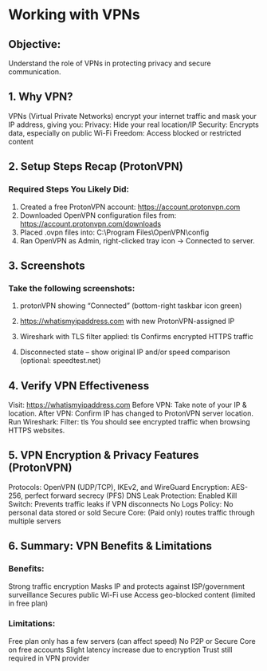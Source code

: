 # Working with VPNs
## Objective:
 Understand the role of VPNs in protecting privacy and secure communication.

## 1. Why VPN?
VPNs (Virtual Private Networks) encrypt your internet traffic and mask your IP address, giving you:
Privacy: Hide your real location/IP
Security: Encrypts data, especially on public Wi-Fi
Freedom: Access blocked or restricted content

## 2. Setup Steps Recap (ProtonVPN)
### Required Steps You Likely Did:
1. Created a free ProtonVPN account: https://account.protonvpn.com
2. Downloaded OpenVPN configuration files from: https://account.protonvpn.com/downloads
3. Placed .ovpn files into:
C:\Program Files\OpenVPN\config
4. Ran OpenVPN as Admin, right-clicked tray icon → Connected to server.

## 3. Screenshots 
### Take the following screenshots:
1.	protonVPN  showing “Connected” (bottom-right taskbar icon green)

2.	https://whatismyipaddress.com with new ProtonVPN-assigned IP
 
3.  Wireshark with TLS filter applied: tls
 Confirms encrypted HTTPS traffic
 
4.  Disconnected state – show original IP and/or speed comparison (optional: speedtest.net)
 

## 4. Verify VPN Effectiveness
Visit: https://whatismyipaddress.com
Before VPN: Take note of your IP & location.
After VPN: Confirm IP has changed to ProtonVPN server location.
Run Wireshark:
Filter: tls
You should see encrypted traffic when browsing HTTPS websites.

## 5. VPN Encryption & Privacy Features (ProtonVPN)
Protocols: OpenVPN (UDP/TCP), IKEv2, and WireGuard
Encryption: AES-256, perfect forward secrecy (PFS)
DNS Leak Protection: Enabled
Kill Switch: Prevents traffic leaks if VPN disconnects
No Logs Policy: No personal data stored or sold
Secure Core: (Paid only) routes traffic through multiple servers

## 6. Summary: VPN Benefits & Limitations
### Benefits:
Strong traffic encryption
 Masks IP and protects against ISP/government surveillance
 Secures public Wi-Fi use
 Access geo-blocked content (limited in free plan)

### Limitations:
 Free plan only has a few servers (can affect speed)
 No P2P or Secure Core on free accounts
 Slight latency increase due to encryption
 Trust still required in VPN provider
